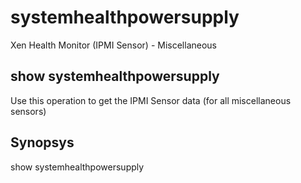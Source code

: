 # systemhealthpowersupply

Xen Health Monitor (IPMI Sensor) -  Miscellaneous

## show systemhealthpowersupply

Use this operation to get the IPMI Sensor data (for all miscellaneous sensors)

## Synopsys 

show systemhealthpowersupply
